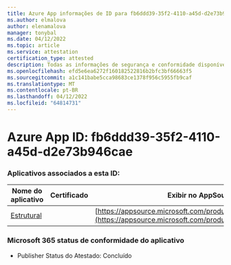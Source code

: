 ```yaml
---
title: Azure App informações de ID para fb6ddd39-35f2-4110-a45d-d2e73b946cae
ms.author: elmalova
author: elenamalova
manager: tonybal
ms.date: 04/12/2022
ms.topic: article
ms.service: attestation
certification_type: attested
description: Todas as informações de segurança e conformidade disponíveis para fb6ddd39-35f2-4110-a45d-d2e73b946cae.
ms.openlocfilehash: efd5e6ea6272f160182522816b2bfc3bf66663f5
ms.sourcegitcommit: a1c141babe5cca98683ce1378f956c5955fb9caf
ms.translationtype: MT
ms.contentlocale: pt-BR
ms.lasthandoff: 04/12/2022
ms.locfileid: "64814731"
---
```

# <a name="azure-app-id-fb6ddd39-35f2-4110-a45d-d2e73b946cae"></a>Azure App ID: fb6ddd39-35f2-4110-a45d-d2e73b946cae


### <a name="apps-associated-with-this-id"></a>Aplicativos associados a esta ID:
| **Nome do aplicativo** | **Certificado** | **Exibir no AppSource** |
|--------------|---------------|-----------------------|
| [Estrutural](../forward/WA200002514.md) |  | [https://appsource.microsoft.com/product/office/WA200002514](https://appsource.microsoft.com/product/office/WA200002514) |

### <a name="microsoft-365-app-compliance-status"></a>Microsoft 365 status de conformidade do aplicativo
- Publisher Status do Atestado: Concluído
